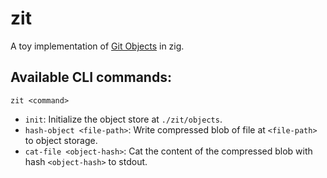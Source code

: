 # zit

A toy implementation of [Git Objects](https://git-scm.com/book/en/v2/Git-Internals-Git-Objects) in zig.

## Available CLI commands:

```
zit <command>
```

- `init`: Initialize the object store at `./zit/objects`.
- `hash-object <file-path>`: Write compressed blob of file at `<file-path>` to object storage.
- `cat-file <object-hash>`: Cat the content of the compressed blob with hash `<object-hash>` to stdout.
